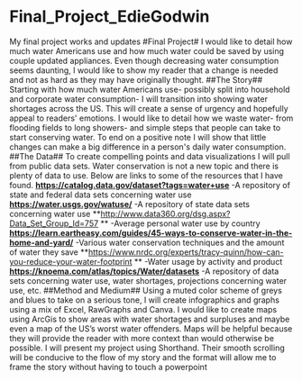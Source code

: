 # Final_Project_EdieGodwin
My final project works and updates
#Final Project#
I would like to detail how much water Americans use and how much water could be saved by using couple updated appliances. Even though decreasing water consumption seems daunting, I would like to show my reader that a change is needed and not as hard as they may have originally thought.
##The Story##
Starting with how much water Americans use- possibly split into household and corporate water consumption- I will transition into showing water shortages across the US. This will create a sense of urgency and hopefully appeal to readers' emotions. I would like to detail how we waste water- from flooding fields to long showers- and simple steps that people can take to start conserving water. To end on a positive note I will show that little changes can make a big difference in a person's daily water consumption.
##The Data##
To create compelling points and data visualizations I will pull from public data sets.
Water conservation is not a new topic and there is plenty of data to use. Below are links to some of the resources that I have found.
**https://catalog.data.gov/dataset?tags=water+use**
	-A repository of state and federal data sets concerning water use
**https://water.usgs.gov/watuse/**
	-A repository of state data sets concerning water use
**http://www.data360.org/dsg.aspx?Data_Set_Group_Id=757 **
	-Average personal water use by country
**https://learn.eartheasy.com/guides/45-ways-to-conserve-water-in-the-home-and-yard/**
	-Various water conservation techniques and the amount of water they save
**https://www.nrdc.org/experts/tracy-quinn/how-can-you-reduce-your-water-footprint **
	-Water usage by activity and product
**https://knoema.com/atlas/topics/Water/datasets**
	-A repository of data sets concerning water use, water shortages, projections concerning water use, etc. 
##Method and Medium##
Using a muted color scheme of greys and blues to take on a serious tone, I will create infographics and graphs using a mix of Excel, RawGraphs and Canva. I would like to create maps using ArcGis to show areas with water shortages and surpluses and maybe even a map of the US’s worst water offenders. Maps will be helpful because they will provide the reader with more context than would otherwise be possible.
I will present my project using Shorthand. Their smooth scrolling will be conducive to the flow of my story and the format will allow me to frame the story without having to touch a powerpoint 



